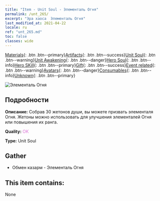 ```yaml
---
title: "Item - Unit Soul - Элементаль Огня"
permalink: /unt_265/
excerpt: "Эра хаоса  Элементаль Огня"
last_modified_at: 2021-04-22
locale: ru
ref: "unt_265.md"
toc: false
classes: wide
---
```

 [Materials](/ItemsRU/){: .btn .btn--primary}[Artifacts](/ItemsRU/Artifacts/){: .btn .btn--success}[Unit Soul](/ItemsRU/UnitSoul/){: .btn .btn--warning}[Unit Awakening](/ItemsRU/UnitAwakening/){: .btn .btn--danger}[Hero Soul](/ItemsRU/HeroSoul/){: .btn .btn--info}[Hero SKill](/ItemsRU/HeroSkill/){: .btn .btn--primary}[Gift](/ItemsRU/Gift/){: .btn .btn--success}[Event related](/ItemsRU/Events/){: .btn .btn--warning}[Avatars](/ItemsRU/Avatars/){: .btn .btn--danger}[Consumables](/ItemsRU/Consumables/){: .btn .btn--info}[Unknown](/ItemsRU/Unknown/){: .btn .btn--primary}

 ![Элементаль Огня](/images/u/ti_liehuoyuansu.jpg)

## Подробности
 **Описание:** Собрав 30 жетонов души, вы можете призвать элементаля Огня. Жетоны можно использовать для улучшения элементалей Огня или повышения их ранга.

 **Quality:** <span style="color: #DA70D6">OK</span>

 **Type:** Unit Soul

## Gather

*    Обмен казарм - Элементаль Огня 

## This item contains:

  None

